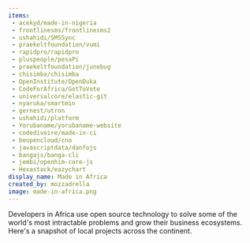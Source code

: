 ```yaml
---
items:
 - acekyd/made-in-nigeria
 - frontlinesms/frontlinesms2
 - ushahidi/SMSSync
 - praekeltfoundation/vumi
 - rapidpro/rapidpro
 - pluspeople/pesaPi
 - praekeltfoundation/junebug
 - chisimba/chisimba
 - OpenInstitute/OpenDuka
 - CodeForAfrica/GotToVote
 - universalcore/elastic-git
 - nyaruka/smartmin
 - gernest/utron
 - ushahidi/platform
 - Yorubaname/yorubaname-website
 - codedivoire/made-in-ci
 - beopencloud/cno
 - javascriptdata/danfojs
 - bangajs/banga-cli
 - jembi/openhim-core-js
 - Hexastack/eazychart
display_name: Made in Africa
created_by: mozzadrella
image: made-in-africa.png
---
```

Developers in Africa use open source technology to solve some of the world's most intractable problems and grow their business ecosystems. Here's a snapshot of local projects across the continent.
